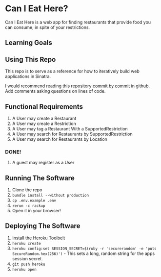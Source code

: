 # Can I Eat Here?

Can I Eat Here is a web app for finding restaurants that provide food you can
consume; in spite of your restrictions.

## Learning Goals


## Using This Repo
This repo is to serve as a reference for how to iteratively build web
applications in Sinatra.

I would recommend reading this repository [commit by
commit](https://github.com/codeunion/can-i-eat-here/commits/master) in github.
Add comments asking questions on lines of code.


## Functional Requirements

1. A User may create a Restaurant
1. A User may create a Restriction
1. A User may tag a Restaurant With a SupportedRestriction
1. A User may search for Restaurants by SupportedRestriction
1. A User may search for Restaurants by Location

### DONE!
1. A guest may register as a User


## Running The Software

1. Clone the repo
1. `bundle install --without production`
1. `cp .env.example .env`
1. `rerun -c rackup`
1. Open it in your browser!


## Deploying The Software

1. [Install the Heroku
   Toolbelt](https://devcenter.heroku.com/articles/quickstart#step-2-install-the-heroku-toolbelt)
1. `heroku create`
1. `heroku config:set SESSION_SECRET=$(ruby -r 'securerandom' -e 'puts SecureRandom.hex(256)')` - This sets a long, random string for the apps session secret.
1. `git push heroku`
1. `heroku open`
